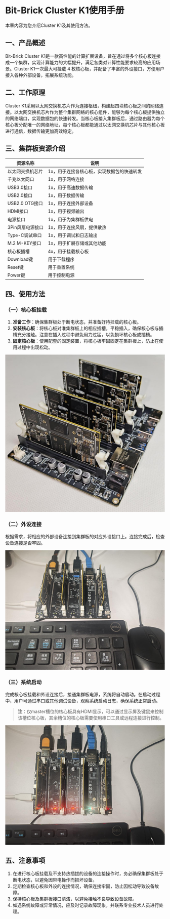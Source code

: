 
# Bit-Brick Cluster K1使用手册

本章内容为您介绍Cluster K1及其使用方法。

## 一、产品概述

Bit-Brick Cluster K1是一款高性能的计算扩展设备，旨在通过将多个核心板连接成一个集群，实现计算能力的大幅提升，满足各类对计算性能要求较高的应用场景。Cluster K1一次最大可挂载 4 枚核心板，并配备了丰富的外设接口，方便用户接入各种外部设备，拓展系统功能。

## 二、工作原理

Cluster K1采用以太网交换机芯片作为连接枢纽，构建起四块核心板之间的网络连接。以太网交换机芯片作为整个集群网络的核心组件，能够为每个核心板提供独立的网络端口，实现数据包的快速转发。当核心板接入集群板后，通过路由器为每个核心板分配唯一的网络地址，每个核心板都能通过以太网交换机芯片与其他核心板进行通信，数据传输更加高效稳定。

## 三、集群板资源介绍

| 资源名称          | 说明                                                                 |
|-------------------|----------------------------------------------------------------------|
| 以太网交换机芯片  | 1x，用于连接各核心板，实现数据包的快速转发                           |
| 千兆以太网口      | 1x，用于网络连接                                                     |
| USB3.0接口        | 1x，用于高速数据传输                                                 |
| USB2.0接口        | 1x，用于数据传输                                                     |
| USB2.0 OTG接口    | 1x，用于连接外部设备                                                 |
| HDMI接口          | 1x，用于视频输出                                                     |
| 电源接口          | 1x，用于为集群板供电                                                 |
| 3Pin风扇电源接口  | 1x，用于连接风扇，提供散热                                           |
| Type-C调试串口    | 1x，用于调试和日志输出                                               |
| M.2 M-KEY接口     | 1x，用于扩展存储或其他功能                                           |
| 核心板插槽        | 4x，用于挂载核心板                                                   |
| Download键        | 用于下载程序                                                         |
| Reset键           | 用于重置系统                                                         |
| Power键           | 用于控制电源                                                         |

## 四、使用方法

### （一）核心板挂载

1. **准备工作**：确保集群板处于断电状态，并准备好待挂载的核心板。
2. **安装核心板**：将核心板对准集群板上的相应插槽，平稳插入，确保核心板与插槽充分接触。注意在插入过程中避免用力过猛，以免损坏核心板或插槽。
3. **固定核心板**：使用配套的固定装置，将核心板牢固固定在集群板上，防止在使用过程中出现松动。
   
![alt text](./static/k1_ssom_getting_start_image.png)

### （二）外设连接

根据需求，将相应的外部设备连接到集群板的对应外设接口上。连接完成后，检查设备连接是否牢固。

![alt text](./static/k1_ssom_getting_start_image-1.png)
### （三）系统启动

完成核心板挂载和外设连接后，接通集群板电源，系统将自动启动。在启动过程中，用户可通过串口或其他调试设备，观察系统启动日志，确保系统正常启动。

> **注**：仅master槽位的核心板具有HDMI显示，可以通过显示屏及键鼠来控制该槽位核心板，其余槽位的核心板需要使用串口工具或远程连接进行控制。

![alt text](./static/k1_ssom_getting_start_image-2.png)
## 五、注意事项

1. 在进行核心板挂载及不支持热插拔的设备的连接操作时，务必确保集群板处于断电状态，以避免因带电操作而损坏设备。
2. 定期检查核心板和外设的连接情况，确保连接牢固，防止因松动导致设备故障。
3. 保持核心板及集群板接口清洁，以避免接触不良导致设备故障。
4. 如遇系统故障或异常情况，应及时记录故障现象，并联系专业技术人员进行处理。
